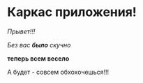 # Каркас приложения!

_Прывет!!!_

*Без вас __было__ скучно*

__теперь всем весело__

А будет - совсем обхохочешься!!!
